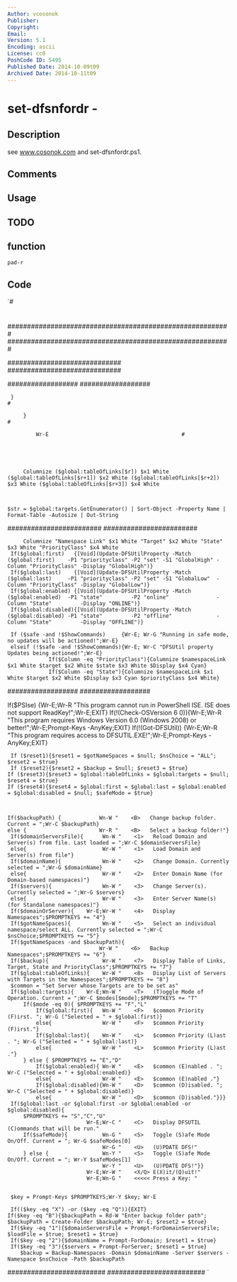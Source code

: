 ```yaml
---
Author: vcosonok
Publisher: 
Copyright: 
Email: 
Version: 5.1
Encoding: ascii
License: cc0
PoshCode ID: 5495
Published Date: 2014-10-09t09
Archived Date: 2014-10-11t09
---
```


# set-dfsnfordr - 

## Description

see www.cosonok.com and set-dfsnfordr.ps1.

## Comments



## Usage



## TODO



## function

`pad-r`

## Code

`#
 #
 #########################################################
 #########################################################
 
 
 #############################
 #############################
 
 
 
 
 	
 
 ##################
 ##################
 
 
 	
 
 
     }                                                                    #
 
         }                                                                    #
 
             Wr-E                                          #
 
 
 
 
 
         Columnize ($global:tableOfLinks[$r]) $x1 White ($global:tableOfLinks[$r+1]) $x2 White ($global:tableOfLinks[$r+2]) $x3 White ($global:tableOfLinks[$r+3]) $x4 White
 
 
 
 	$str = $global:targets.GetEnumerator() | Sort-Object -Property Name | Format-Table -Autosize | Out-String
 
 
 ########################
 ########################
 
         Columnize "Namespace Link" $x1 White "Target" $x2 White "State" $x3 White "PriorityClass" $x4 White
     If($global:first)   {[Void](Update-DFSUtilProperty -Match ($global:first)    -P1 "priorityclass" -P2 "set" -S1 "GlobalHigh" -Column "PriorityClass" -Display "GlobalHigh")}
     If($global:last)    {[Void](Update-DFSUtilProperty -Match ($global:last)     -P1 "priorityclass" -P2 "set" -S1 "GlobalLow"  -Column "PriorityClass" -Display "GlobalLow")}
     If($global:enabled) {[Void](Update-DFSUtilProperty -Match ($global:enabled)  -P1 "state"         -P2 "online"               -Column "State"         -Display "ONLINE")}
     If($global:disabled){[Void](Update-DFSUtilProperty -Match ($global:disabled) -P1 "state"         -P2 "offline"              -Column "State"         -Display "OFFLINE")}
 
     If ($safe -and !$ShowCommands)     {Wr-E; Wr-G "Running in safe mode, no updates will be actioned!";Wr-E}
     elseif (!$safe -and !$ShowCommands){Wr-E; Wr-C "DFSUtil property Updates being actioned!";Wr-E}
                 If($Column -eq "PriorityClass"){Columnize $namespaceLink $x1 White $target $x2 White $state $x3 White $Display $x4 Cyan}
                 If($Column -eq "State"){Columnize $namespaceLink $x1 White $target $x2 White $Display $x3 Cyan $priorityClass $x4 White}
 
 ##################
 ##################
 
 If($PSIse)                {Wr-E;Wr-R "This program cannot run in PowerShell ISE. ISE does not support ReadKey!";Wr-E;EXIT}
 If(!(Check-OSVersion 6 0)){Wr-E;Wr-R "This program requires Windows Version 6.0 (Windows 2008) or better!";Wr-E;Prompt-Keys -AnyKey;EXIT}
 If(!(Got-DFSUtil))        {Wr-E;Wr-R "This program requires access to DFSUTIL.EXE!";Wr-E;Prompt-Keys -AnyKey;EXIT}
 
 
 
 
 
 
 
     If ($reset1){$reset1 = $gotNameSpaces = $null; $nsChoice = "ALL"; $reset2 = $true}
     If ($reset2){$reset2 = $backup = $null; $reset3 = $true}
 	If ($reset3){$reset3 = $global:tableOfLinks = $global:targets = $null; $reset4 = $true}
 	If ($reset4){$reset4 = $global:first = $global:last = $global:enabled = $global:disabled = $null; $safeMode = $true}
 
     
 
 	If($backupPath) {            Wn-W "    <B>   Change backup folder. Current = ";Wr-C $backupPath}
 	else {                       Wr-R "    <B>   Select a backup folder!"}    
     If($domainServersFile){      Wn-W "    <1>   Reload Domain and Server(s) from file. Last loaded = ";Wr-C $domainServersFile}
     else{                        Wr-W "    <1>   Load Domain and Server(s) from file"}
     If($domainName){             Wn-W "    <2>   Change Domain. Currently selected = ";Wr-G $domainName}
     else{                        Wr-W "    <2>   Enter Domain Name (for Domain-based namespaces)"}
     If($servers){                Wn-W "    <3>   Change Server(s). Currently selected = ";Wr-G $servers}
     else{                        Wr-W "    <3>   Enter Server Name(s) (for Standalone namespaces)"}
     If($domainOrServer){    Wr-E;Wr-W "    <4>   Display Namespaces";$PROMPTKEYS += "4"}
     If($gotNameSpaces){          Wn-W "    <5>   Select an individual namespace/select ALL. Currently selected = ";Wr-C $nsChoice;$PROMPTKEYS += "5"}
     If($gotNameSpaces -and $backupPath){
 								 Wr-W "    <6>   Backup Namespaces";$PROMPTKEYS += "6"}
     If($backup){                 Wr-W "    <7>   Display Table of Links, Target, State and PriorityClass";$PROMPTKEYS += "7"}
     If($global:tableOfLinks){    Wr-W "    <8>   Display List of Servers with Targets in the Namespaces";$PROMPTKEYS += "8"}
     $common = "Set Server whose Targets are to be set as"                        
     If($global:targets){    Wr-E;Wn-W "    <T>   (T)oggle Mode of Operation. Current = ";Wr-C $modes[$mode];$PROMPTKEYS += "T"
         If($mode -eq 0){ $PROMPTKEYS += "F","L"
             If($global:first){   Wn-W "    <F>   $common Priority (F)irst. "; Wr-G ("Selected = " + $global:first)}
             else{                Wr-W "    <F>   $common Priority (F)irst."}
             If($global:last){    Wn-W "    <L>   $common Priority (L)ast . "; Wr-G ("Selected = " + $global:last)}
             else{                Wr-W "    <L>   $common Priority (L)ast ."}
         } else { $PROMPTKEYS += "E","D"
             If($global:enabled){ Wn-W "    <E>   $common (E)nabled . "; Wr-C ("Selected = " + $global:enabled)}
             else{                Wr-W "    <E>   $common (E)nabled ."}
             If($global:disabled){Wn-W "    <D>   $common (D)isabled. "; Wr-C ("Selected = " + $global:disabled)}
             else{                Wr-W "    <D>   $common (D)isabled."}}} 
     If($global:last -or $global:first -or $global:enabled -or $global:disabled){
         $PROMPTKEYS += "S","C","U"
                             Wr-E;Wr-C "    <C>   Display DFSUTIL (C)ommands that will be run."
         If($safeMode){           Wn-G "    <S>   Toggle (S)afe Mode On/Off. Current = "; Wr-G $safeModes[0]
                                  Wr-G "    <U>   (U)PDATE DFS!"
         } else {                 Wn-Y "    <S>   Toggle (S)afe Mode On/Off. Current = "; Wr-Y $safeModes[1]
                                  Wr-Y "    <U>   (U)PDATE DFS!"}}
                             Wr-E;Wr-W "    <X/Q> E(X)it/(Q)uit!"
                             Wr-E;Wn-G "    <<<<< Press a Key: "
 
     
     $key = Prompt-Keys $PROMPTKEYS;Wr-Y $key; Wr-E
     
     If(($key -eq "X") -or ($key -eq "Q")){EXIT}
 	If($key -eq "B"){$backupPath = Rd-W "Enter backup folder path"; $backupPath = Create-Folder $backupPath; Wr-E; $reset2 = $true}
     If($key -eq "1"){$domainServersFile = Prompt-ForDomainServersFile; $loadFile = $true; $reset1 = $true}
     If($key -eq "2"){$domainName = Prompt-ForDomain; $reset1 = $true}
     If($key -eq "3"){$servers = Prompt-ForServer; $reset1 = $true}
 		$backup = Backup-Namespaces -Domain $domainName -Server $servers -Namespace $nsChoice -Path $backupPath
 
 
 #########################
 #########################
`

